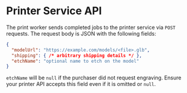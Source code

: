 # Printer Service API

The print worker sends completed jobs to the printer service via `POST`
requests. The request body is JSON with the following fields:

```json
{
  "modelUrl": "https://example.com/models/<file>.glb",
  "shipping": { /* arbitrary shipping details */ },
  "etchName": "optional name to etch on the model"
}
```

`etchName` will be `null` if the purchaser did not request engraving.
Ensure your printer API accepts this field even if it is omitted or `null`.
